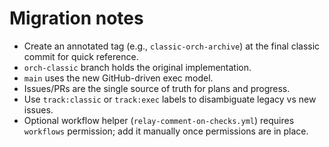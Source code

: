 # Migration notes

- Create an annotated tag (e.g., `classic-orch-archive`) at the final classic commit for quick reference.
- `orch-classic` branch holds the original implementation.
- `main` uses the new GitHub-driven exec model.
- Issues/PRs are the single source of truth for plans and progress.
- Use `track:classic` or `track:exec` labels to disambiguate legacy vs new issues.
- Optional workflow helper (`relay-comment-on-checks.yml`) requires `workflows` permission; add it manually once permissions are in place.

